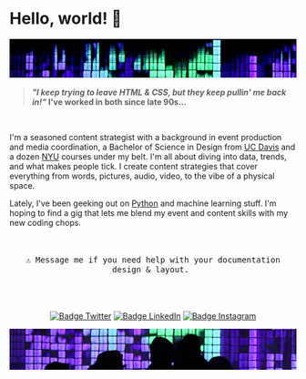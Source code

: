 # Hello, world! 👋


<img src="images/header.jpg" alt="Girl in a jacket">
<br>

> <b><i>"I keep trying to leave HTML & CSS, but they keep pullin' me back in!"</i> I've worked in both since late 90s...</b>

<br>

I'm a seasoned content strategist with a background in event production and media coordination, a Bachelor of Science in Design from [UC Davis](https://www.ucdavis.edu/) and a dozen [NYU](https://www.nyu.edu/) courses under my belt. I'm all about diving into data, trends, and what makes people tick.  I create content strategies that cover everything from words, pictures, audio, video, to the vibe of a physical space.

Lately, I've been geeking out on [Python](https://www.python.org/) and machine learning stuff. I'm hoping to find a gig that lets me blend my event and content skills with my new coding chops.
<div align = center>
<br>
<kbd> <br> ⚠ Message me if you need help with your documentation design & layout. <br> </kbd>
<br>
<br>
<br>

[![Badge Twitter]][Twitter]
[![Badge LinkedIn]][LinkedIn]
[![Badge Instagram]][Instagram]

[Badge Twitter]: https://img.shields.io/badge/Twitter-ilya0x-FFFFFF?color=FFFFFF&logo=X&logoColor=FFFFFF&labelColor=000000
[Twitter]: https://twitter.com/ilya0x
[Badge LinkedIn]: https://img.shields.io/badge/LinkedIn-Ilya_Podobedov-FFFFFF?color=FFFFFF&logo=LinkedIn&logoColor=FFFFFF&labelColor=0077B5
[LinkedIn]: https://www.linkedin.com/in/ilya0x
[Badge Instagram]: https://img.shields.io/badge/Instagram-ilya0x-FFFFFF?color=FFFFFF&logo=Instagram&logoColor=FFFFFF&labelColor=962fbf
[Instagram]: https://www.instagram.com/ilya0x/
<img src="images/footer.jpg" alt="Girl in a jacket">
</div>
